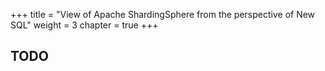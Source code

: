 +++
title = "View of Apache ShardingSphere from the perspective of New SQL"
weight = 3
chapter = true
+++

## TODO